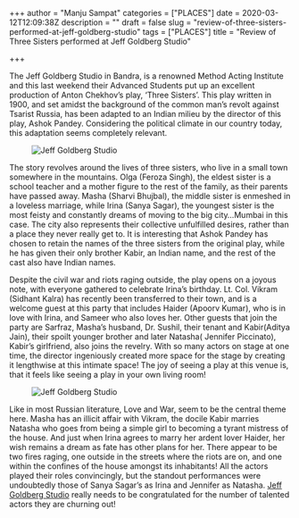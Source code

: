 +++
author = "Manju Sampat"
categories = ["PLACES"]
date = 2020-03-12T12:09:38Z
description = ""
draft = false
slug = "review-of-three-sisters-performed-at-jeff-goldberg-studio"
tags = ["PLACES"]
title = "Review of Three Sisters performed at Jeff Goldberg Studio"

+++


<p>The Jeff Goldberg Studio in Bandra, is a renowned Method Acting Institute and this last weekend their Advanced Students put up an excellent production of Anton Chekhov’s play, ‘Three Sisters’. This play written in 1900, and set amidst the background of the common man’s revolt against Tsarist Russia, has been adapted to an Indian milieu by the director of this play, Ashok Pandey. Considering the political climate in our country today, this adaptation seems completely relevant.</p>
<figure class="image regular "><picture style=""><source srcset="https://images.storychief.com/account_4266/IMG-20200220-WA0023_724a625901662d2e021b8c43773ca3ea_800.JPG 1x" media="(max-width: 768px)" /><source srcset="https://images.storychief.com/account_4266/IMG-20200220-WA0023_724a625901662d2e021b8c43773ca3ea_800.JPG 1x" media="(min-width: 769px)" /><img style="" alt="Jeff Goldberg Studio" src="https://i2.wp.com/images.storychief.com/account_4266/IMG-20200220-WA0023_724a625901662d2e021b8c43773ca3ea_800.JPG?w=850&#038;ssl=1" data-recalc-dims="1" /></picture></figure>
<p>The story revolves around the lives of three sisters, who live in a small town somewhere in the mountains. Olga (Feroza Singh), the eldest sister is a school teacher and a mother figure to the rest of the family, as their parents have passed away. Masha (Sharvi Bhujbal), the middle sister is enmeshed in a loveless marriage, while Irina (Sanya Sagar), the youngest sister is the most feisty and constantly dreams of moving to the big city&#8230;Mumbai in this case. The city also represents their collective unfulfilled desires, rather than a place they never really get to. It is interesting that Ashok Pandey has chosen to retain the names of the three sisters from the original play, while he has given their only brother Kabir, an Indian name, and the rest of the cast also have Indian names.</p>
<p>Despite the civil war and riots raging outside, the play opens on a joyous note, with everyone gathered to celebrate Irina’s birthday. Lt. Col. Vikram (Sidhant Kalra) has recently been transferred to their town, and is a welcome guest at this party that includes Haider (Apoorv Kumar), who is in love with Irina, and Sameer who also loves her. Other guests that join the party are Sarfraz, Masha’s husband, Dr. Sushil, their tenant and Kabir(Aditya Jain), their spoilt younger brother and later Natasha( Jennifer Piccinato), Kabir’s girlfriend, also joins the revelry. With so many actors on stage at one time, the director ingeniously created more space for the stage by creating it lengthwise at this intimate space! The joy of seeing a play at this venue is, that it feels like seeing a play in your own living room!</p>
<figure class="image regular "><picture style=""><source srcset="https://images.storychief.com/account_4266/IMG-20200220-WA0022_30e42465030f082d68a50fa1cfb4b4bd_800.JPG 1x" media="(max-width: 768px)" /><source srcset="https://images.storychief.com/account_4266/IMG-20200220-WA0022_30e42465030f082d68a50fa1cfb4b4bd_800.JPG 1x" media="(min-width: 769px)" /><img style="" alt="Jeff Goldberg Studio" src="https://i0.wp.com/images.storychief.com/account_4266/IMG-20200220-WA0022_30e42465030f082d68a50fa1cfb4b4bd_800.JPG?w=850&#038;ssl=1" data-recalc-dims="1" /></picture></figure>
<p>Like in most Russian literature, Love and War, seem to be the central theme here. Masha has an illicit affair with Vikram, the docile Kabir marries Natasha who goes from being a simple girl to becoming a tyrant mistress of the house. And just when Irina agrees to marry her ardent lover Haider, her wish remains a dream as fate has other plans for her. There appear to be two fires raging, one outside in the streets where the riots are on, and one within the confines of the house amongst its inhabitants! All the actors played their roles convincingly, but the standout performances were undoubtedly those of Sanya Sagar’s as Irina and Jennifer as Natasha. <a target="_blank" href="https://www.jgstudio.in/" rel="noopener noreferrer">Jeff Goldberg Studio</a> really needs to be congratulated for the number of talented actors they are churning out!</p>
<p><!-- strchf script --><script>        if(window.strchfSettings === undefined) window.strchfSettings = {};    window.strchfSettings.stats = {url: "https://urban-wiz.storychief.io/review-of-three-sisters-performed-at-jeff-goldberg-studio?id=1724914157&type=2",title: "Review of Three Sisters performed at Jeff Goldberg Studio",id: "5898643e-cb57-4197-adf1-22d855b8bf1d"};            (function(d, s, id) {      var js, sjs = d.getElementsByTagName(s)[0];      if (d.getElementById(id)) {window.strchf.update(); return;}      js = d.createElement(s); js.id = id;      js.src = "https://d37oebn0w9ir6a.cloudfront.net/scripts/v0/strchf.js";      js.async = true;      sjs.parentNode.insertBefore(js, sjs);    }(document, 'script', 'storychief-jssdk'))    </script><!-- End strchf script --></p>



